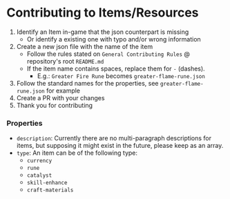 # Contributing to Items/Resources

1. Identify an Item in-game that the json counterpart is missing
    - Or identify a existing one with typo and/or wrong information
2. Create a new json file with the name of the item
    - Follow the rules stated on `General Contributing Rules` @ repository's root `README.md`
    - If the item name contains spaces, replace them for `-` (dashes).
        - E.g.: `Greater Fire Rune` becomes `greater-flame-rune.json`
3. Follow the standard names for the properties, see `greater-flame-rune.json` for example
4. Create a PR with your changes
5. Thank you for contributing

### Properties

-   `description`: Currently there are no multi-paragraph descriptions for items, but supposing it might exist in the future, please keep as an array.
-   `type`: An item can be of the following type:
    -   `currency`
    -   `rune`
    -   `catalyst`
    -   `skill-enhance`
    -   `craft-materials`
